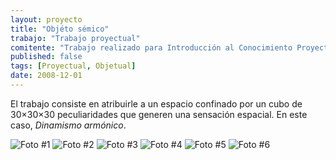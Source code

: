 ```yaml
---
layout: proyecto
title: "Objéto sémico"
trabajo: "Trabajo proyectual"
comitente: "Trabajo realizado para Introducción al Conocimiento Proyectual I, [Cátedra Speranza](http://www.catedrasperanza.com.ar), FADU--UBA."
published: false
tags: [Proyectual, Objetual]
date: 2008-12-01
---
```


El trabajo consiste en atribuirle a un espacio confinado por un cubo de 30×30×30 peculiaridades que generen una sensación espacial. En este caso, *Dinamismo armónico*.

<div class="carousel">
    <img src="{{ site.baseurl }}/img/2008_icp-1.jpg" alt="Foto #1" />
    <img src="{{ site.baseurl }}/img/2008_icp-2.jpg" alt="Foto #2" />
    <img src="{{ site.baseurl }}/img/2008_icp-3.jpg" alt="Foto #3" />
    <img src="{{ site.baseurl }}/img/2008_icp-4.jpg" alt="Foto #4" />
    <img src="{{ site.baseurl }}/img/2008_icp-5.jpg" alt="Foto #5" />
    <img src="{{ site.baseurl }}/img/2008_icp-6.jpg" alt="Foto #6" />
</div>
